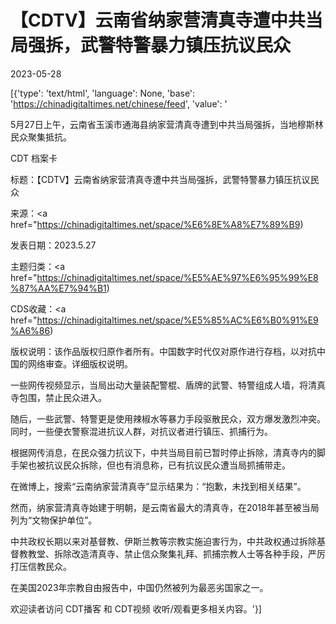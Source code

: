 # 【CDTV】云南省纳家营清真寺遭中共当局强拆，武警特警暴力镇压抗议民众

2023-05-28

[{'type': 'text/html', 'language': None, 'base': 'https://chinadigitaltimes.net/chinese/feed', 'value': '

5月27日上午，云南省玉溪市通海县纳家营清真寺遭到中共当局强拆，当地穆斯林民众聚集抵抗。



CDT 档案卡

标题：【CDTV】云南省纳家营清真寺遭中共当局强拆，武警特警暴力镇压抗议民众

来源：<a href="https://chinadigitaltimes.net/space/%E6%8E%A8%E7%89%B9)

发表日期：2023.5.27

主题归类：<a href="https://chinadigitaltimes.net/space/%E5%AE%97%E6%95%99%E8%87%AA%E7%94%B1)

CDS收藏：<a href="https://chinadigitaltimes.net/space/%E5%85%AC%E6%B0%91%E9%A6%86)

版权说明：该作品版权归原作者所有。中国数字时代仅对原作进行存档，以对抗中国的网络审查。详细版权说明。





一些网传视频显示，当局出动大量装配警棍、盾牌的武警、特警组成人墙，将清真寺包围，禁止民众进入。

随后，一些武警、特警更是使用辣椒水等暴力手段驱散民众，双方爆发激烈冲突。同时，一些便衣警察混进抗议人群，对抗议者进行镇压、抓捕行为。

根据网传消息，在民众强力抗议下，中共当局目前已暂时停止拆除，清真寺内的脚手架也被抗议民众拆除，但也有消息称，已有抗议民众遭当局抓捕带走。

在微博上，搜索“云南纳家营清真寺”显示结果为：“抱歉，未找到相关结果”。

然而，纳家营清真寺始建于明朝，是云南省最大的清真寺，在2018年甚至被当局列为“文物保护单位”。

中共政权长期以来对基督教、伊斯兰教等宗教实施迫害行为，中共政权通过拆除基督教教堂、拆除改造清真寺、禁止信众聚集礼拜、抓捕宗教人士等各种手段，严厉打压信教民众。

在美国2023年宗教自由报告中，中国仍然被列为最恶劣国家之一。

欢迎读者访问 CDT播客 和 CDT视频 收听/观看更多相关内容。'}]